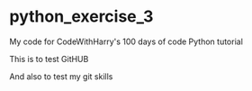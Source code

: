 # python_exercise_3
My code for CodeWithHarry's 100 days of code Python tutorial

This is to test GitHUB

And also to test my git skills
